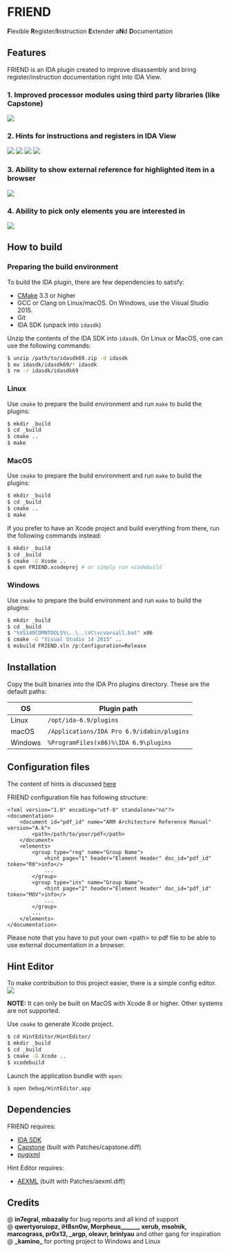 # FRIEND

**F**lexible **R**egister/**I**nstruction **E**xtender a**N**d **D**ocumentation

## Features

FRIEND is an IDA plugin created to improve disassembly and bring register/instruction documentation right into IDA View.

### 1. Improved processor modules using third party libraries (like Capstone)   

![](./Resources/screenshots/Capstone.png)

### 2. Hints for instructions and registers in IDA View   

![](./Resources/screenshots/BCC.png)
![](./Resources/screenshots/DSB_inst.png)
![](./Resources/screenshots/DSB_reg.png)
![](./Resources/screenshots/UMADDL.png)

### 3. Ability to show external reference for highlighted item in a browser    

![](./Resources/screenshots/ShowDoc.png)

### 4. Ability to pick only elements you are interested in

![](./Resources/screenshots/Settings.png)

## How to build

### Preparing the build environment

To build the IDA plugin, there are few dependencies to satisfy:

* [CMake](https://cmake.org/download/) 3.3 or higher
* GCC or Clang on Linux/macOS. On Windows, use the
  Visual Studio 2015.
* Git
* IDA SDK (unpack into ``idasdk``)

Unzip the contents of the IDA SDK into `idasdk`. On Linux or MacOS, one can use the following commands:

```sh
$ unzip /path/to/idasdk69.zip -d idasdk
$ mv idasdk/idasdk69/* idasdk
$ rm -r idasdk/idasdk69
```

### Linux

Use ``cmake`` to prepare the build environment and run ``make`` to build the plugins:

```sh
$ mkdir _build
$ cd _build
$ cmake ..
$ make
```

### MacOS

Use ``cmake`` to prepare the build environment and run ``make`` to build the plugins:

```sh
$ mkdir _build
$ cd _build
$ cmake ..
$ make
```

If you prefer to have an Xcode project and build everything from there, run the following commands instead:

```sh
$ mkdir _build
$ cd _build
$ cmake -G Xcode ..
$ open FRIEND.xcodeproj # or simply run xcodebuild
```

### Windows

Use ``cmake`` to prepare the build environment and run ``make`` to build the plugins:

```sh
$ mkdir _build
$ cd _build
$ "%VS140COMNTOOLS%\..\..\VC\vcvarsall.bat" x86
$ cmake -G "Visual Studio 14 2015" ..
$ msbuild FRIEND.sln /p:Configuration=Release
```

## Installation

Copy the built binaries into the IDA Pro plugins directory. These are the default paths:

OS      | Plugin path
--------|-------------------------------------------
Linux   | `/opt/ida-6.9/plugins`
macOS   | `/Applications/IDA Pro 6.9/idabin/plugins`
Windows | `%ProgramFiles(x86)%\IDA 6.9\plugins`

## Configuration files

The content of hints is discussed [here](https://github.com/alexhude/FRIEND/issues/1)

FRIEND configuration file has following structure:

```
<?xml version="1.0" encoding="utf-8" standalone="no"?>
<documentation>
	<document id="pdf_id" name="ARM Architecture Reference Manual" version="A.k">
		<path>/path/to/your/pdf</path>
	</document>
	<elements>
		<group type="reg" name="Group Name">
			<hint page="1" header="Element Header" doc_id="pdf_id" token="R0">info</>
			...
		</group>
		<group type="ins" name="Group Name">
			<hint page="2" header="Element Header" doc_id="pdf_id" token="MOV">info</>
			...
		</group>
		...
	</elements>
</documentation>
```

Please note that you have to put your own \<path\> to pdf file to be able to use external documentation in a browser.

## Hint Editor

To make contribution to this project easier, there is a simple config editor. 
![](./Resources/screenshots/HintEditor.png)

__NOTE:__ It can only be built on MacOS with Xcode 8 or higher. Other systems are not supported.

Use ``cmake`` to generate Xcode project.

```sh
$ cd HintEditor/HintEditor/
$ mkdir _build
$ cd _build
$ cmake -G Xcode ..
$ xcodebuild
```

Launch the application bundle with ``open``:

```
$ open Debug/HintEditor.app
```

## Dependencies

FRIEND requires:  
- [IDA SDK](https://www.hex-rays.com/products/ida/support/download.shtml)   
- [Capstone](https://github.com/aquynh/capstone) (built with Patches/capstone.diff)  
- [pugixml](https://github.com/zeux/pugixml)

Hint Editor requires:  
- [AEXML](https://github.com/tadija/AEXML) (built with Patches/aexml.diff)  

## Credits

@ **in7egral, mbazaliy** for bug reports and all kind of support    
@ __qwertyoruiopz, iH8sn0w, Morpheus\_\_\_\_\_\_, xerub, msolnik, marcograss, pr0x13, \_argp, oleavr, brinlyau__ and other gang for inspiration  
@ __\_kamino\___ for porting project to Windows and Linux